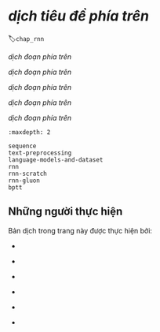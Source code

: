 <!-- ===================== Bắt đầu dịch Phần  ==================== -->
<!-- ========================================= REVISE PHẦN  - BẮT ĐẦU =================================== -->

<!--
# Recurrent Neural Networks
-->

# *dịch tiêu đề phía trên*
:label:`chap_rnn`

<!--
So far we encountered two types of data: generic vectors and images. For the latter we designed specialized layers to take advantage of the regularity properties in them. In other words, if we were to permute the pixels in an image, it would be much more difficult to reason about its content of something that would look much like the background of a test pattern in the times of analog TV.
-->

*dịch đoạn phía trên*

<!--
Most importantly, so far we tacitly assumed that our data is generated i.i.d., i.e., independently and identically distributed, all drawn from some distribution. Unfortunately, this is not true for most data. For instance, the words in this paragraph are written in sequence, and it would be quite difficult to decipher its meaning if they were permuted randomly. Likewise, image frames in a video, the audio signal in a conversation, or the browsing behavior on a website, all follow sequential order. It is thus only reasonable to assume that specialized models for such data will do better at describing it and at solving estimation problems.
-->

*dịch đoạn phía trên*

<!--
Another issue arises from the fact that we might not only receive a sequence as an input but rather might be expected to continue the sequence. For instance, the task could be to continue the series 2, 4, 6, 8, 10, ... This is quite common in time series analysis, to predict the stock market, the fever curve of a patient or the acceleration needed for a race car. Again we want to have models that can handle such data.
-->

*dịch đoạn phía trên*

<!--
In short, while convolutional neural networks can efficiently process spatial information, recurrent neural networks are designed to better handle sequential information. These networks introduce state variables to store past information, and then determine the current outputs, together with the current inputs.
-->

*dịch đoạn phía trên*

<!--
Many of the examples for using recurrent networks are based on text data. Hence, we will emphasize language models in this chapter. After a more formal review of sequence data we discuss basic concepts of a language model and use this discussion as the inspiration for the design of recurrent neural networks. Next, we describe the gradient calculation method in recurrent neural networks to explore problems that may be encountered in recurrent neural network training.
-->

*dịch đoạn phía trên*

```toc
:maxdepth: 2

sequence
text-preprocessing
language-models-and-dataset
rnn
rnn-scratch
rnn-gluon
bptt
```

<!-- ===================== Kết thúc dịch Phần  ==================== -->
<!-- ========================================= REVISE PHẦN  - KẾT THÚC ===================================-->

## Những người thực hiện
Bản dịch trong trang này được thực hiện bởi:
<!--
Tác giả của mỗi Pull Request điền tên mình và tên những người review mà bạn thấy
hữu ích vào từng phần tương ứng. Mỗi dòng một tên, bắt đầu bằng dấu `*`.

Lưu ý:
* Nếu reviewer không cung cấp tên, bạn có thể dùng tên tài khoản GitHub của họ
với dấu `@` ở đầu. Ví dụ: @aivivn.

* Tên đầy đủ của các reviewer có thể được tìm thấy tại https://github.com/aivivn/d2l-vn/blob/master/docs/contributors_info.md
-->

<!-- Phần 1 -->
*

<!-- Phần 2 -->
*

<!-- Phần 3 -->
*

<!-- Phần 4 -->
*

<!-- Phần 5 -->
*

<!-- Phần 6 -->
*
